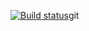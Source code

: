 [![Build status](https://ci.appveyor.com/api/projects/status/27pdrqku11l6bx3q?svg=true)](https://ci.appveyor.com/project/SvetlanaSnegurova/postmanecho)git
